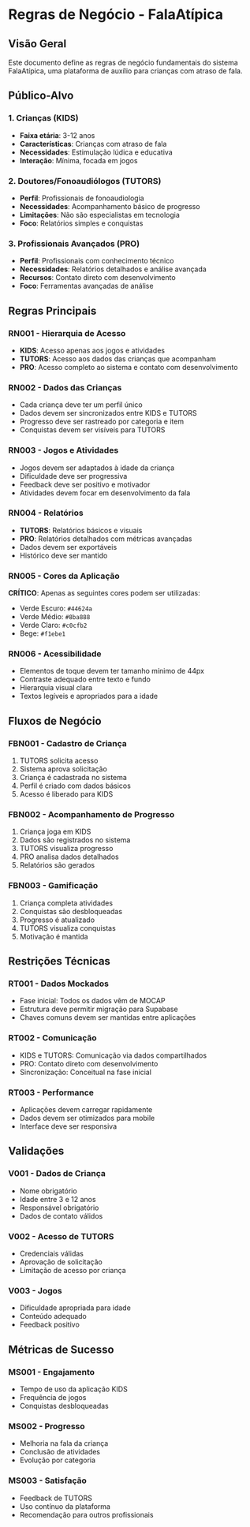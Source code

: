 # Regras de Negócio - FalaAtípica

## Visão Geral
Este documento define as regras de negócio fundamentais do sistema FalaAtípica, uma plataforma de auxílio para crianças com atraso de fala.

## Público-Alvo

### 1. Crianças (KIDS)
- **Faixa etária**: 3-12 anos
- **Características**: Crianças com atraso de fala
- **Necessidades**: Estimulação lúdica e educativa
- **Interação**: Mínima, focada em jogos

### 2. Doutores/Fonoaudiólogos (TUTORS)
- **Perfil**: Profissionais de fonoaudiologia
- **Necessidades**: Acompanhamento básico de progresso
- **Limitações**: Não são especialistas em tecnologia
- **Foco**: Relatórios simples e conquistas

### 3. Profissionais Avançados (PRO)
- **Perfil**: Profissionais com conhecimento técnico
- **Necessidades**: Relatórios detalhados e análise avançada
- **Recursos**: Contato direto com desenvolvimento
- **Foco**: Ferramentas avançadas de análise

## Regras Principais

### RN001 - Hierarquia de Acesso
- **KIDS**: Acesso apenas aos jogos e atividades
- **TUTORS**: Acesso aos dados das crianças que acompanham
- **PRO**: Acesso completo ao sistema e contato com desenvolvimento

### RN002 - Dados das Crianças
- Cada criança deve ter um perfil único
- Dados devem ser sincronizados entre KIDS e TUTORS
- Progresso deve ser rastreado por categoria e item
- Conquistas devem ser visíveis para TUTORS

### RN003 - Jogos e Atividades
- Jogos devem ser adaptados à idade da criança
- Dificuldade deve ser progressiva
- Feedback deve ser positivo e motivador
- Atividades devem focar em desenvolvimento da fala

### RN004 - Relatórios
- **TUTORS**: Relatórios básicos e visuais
- **PRO**: Relatórios detalhados com métricas avançadas
- Dados devem ser exportáveis
- Histórico deve ser mantido

### RN005 - Cores da Aplicação
**CRÍTICO**: Apenas as seguintes cores podem ser utilizadas:
- Verde Escuro: `#44624a`
- Verde Médio: `#8ba888`
- Verde Claro: `#c0cfb2`
- Bege: `#f1ebe1`

### RN006 - Acessibilidade
- Elementos de toque devem ter tamanho mínimo de 44px
- Contraste adequado entre texto e fundo
- Hierarquia visual clara
- Textos legíveis e apropriados para a idade

## Fluxos de Negócio

### FBN001 - Cadastro de Criança
1. TUTORS solicita acesso
2. Sistema aprova solicitação
3. Criança é cadastrada no sistema
4. Perfil é criado com dados básicos
5. Acesso é liberado para KIDS

### FBN002 - Acompanhamento de Progresso
1. Criança joga em KIDS
2. Dados são registrados no sistema
3. TUTORS visualiza progresso
4. PRO analisa dados detalhados
5. Relatórios são gerados

### FBN003 - Gamificação
1. Criança completa atividades
2. Conquistas são desbloqueadas
3. Progresso é atualizado
4. TUTORS visualiza conquistas
5. Motivação é mantida

## Restrições Técnicas

### RT001 - Dados Mockados
- Fase inicial: Todos os dados vêm de MOCAP
- Estrutura deve permitir migração para Supabase
- Chaves comuns devem ser mantidas entre aplicações

### RT002 - Comunicação
- KIDS e TUTORS: Comunicação via dados compartilhados
- PRO: Contato direto com desenvolvimento
- Sincronização: Conceitual na fase inicial

### RT003 - Performance
- Aplicações devem carregar rapidamente
- Dados devem ser otimizados para mobile
- Interface deve ser responsiva

## Validações

### V001 - Dados de Criança
- Nome obrigatório
- Idade entre 3 e 12 anos
- Responsável obrigatório
- Dados de contato válidos

### V002 - Acesso de TUTORS
- Credenciais válidas
- Aprovação de solicitação
- Limitação de acesso por criança

### V003 - Jogos
- Dificuldade apropriada para idade
- Conteúdo adequado
- Feedback positivo

## Métricas de Sucesso

### MS001 - Engajamento
- Tempo de uso da aplicação KIDS
- Frequência de jogos
- Conquistas desbloqueadas

### MS002 - Progresso
- Melhoria na fala da criança
- Conclusão de atividades
- Evolução por categoria

### MS003 - Satisfação
- Feedback de TUTORS
- Uso contínuo da plataforma
- Recomendação para outros profissionais
